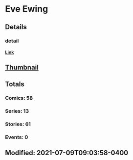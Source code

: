 # Eve  Ewing 
## Details
### detail
#### [Link](http://marvel.com/comics/creators/13575/eve_ewing?utm_campaign=apiRef&utm_source=225578a89fc76f3d20fbffda5d17a88d)
## [Thumbnail](http://i.annihil.us/u/prod/marvel/i/mg/b/40/image_not_available.jpg)
## Totals
### Comics: 58
### Series: 13
### Stories: 61
### Events: 0
## Modified: 2021-07-09T09:03:58-0400